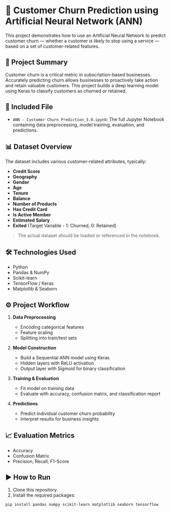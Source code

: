 # 🔁 Customer Churn Prediction using Artificial Neural Network (ANN)

This project demonstrates how to use an Artificial Neural Network to predict customer churn — whether a customer is likely to stop using a service — based on a set of customer-related features.

## 📘 Project Summary

Customer churn is a critical metric in subscription-based businesses. Accurately predicting churn allows businesses to proactively take action and retain valuable customers. This project builds a deep learning model using Keras to classify customers as churned or retained.

## 📁 Included File

- `ANN - Customer Churn Prediction_3.0.ipynb`: The full Jupyter Notebook containing data preprocessing, model training, evaluation, and predictions.

## 📊 Dataset Overview

The dataset includes various customer-related attributes, typically:
- **Credit Score**
- **Geography**
- **Gender**
- **Age**
- **Tenure**
- **Balance**
- **Number of Products**
- **Has Credit Card**
- **Is Active Member**
- **Estimated Salary**
- **Exited** (Target Variable - 1: Churned, 0: Retained)

> The actual dataset should be loaded or referenced in the notebook.

## 🛠️ Technologies Used

- Python
- Pandas & NumPy
- Scikit-learn
- TensorFlow / Keras
- Matplotlib & Seaborn

## ⚙️ Project Workflow

1. **Data Preprocessing**
   - Encoding categorical features
   - Feature scaling
   - Splitting into train/test sets

2. **Model Construction**
   - Build a Sequential ANN model using Keras
   - Hidden layers with ReLU activation
   - Output layer with Sigmoid for binary classification

3. **Training & Evaluation**
   - Fit model on training data
   - Evaluate with accuracy, confusion matrix, and classification report

4. **Predictions**
   - Predict individual customer churn probability
   - Interpret results for business insights

## 📈 Evaluation Metrics

- Accuracy
- Confusion Matrix
- Precision, Recall, F1-Score

## ▶️ How to Run

1. Clone this repository.
2. Install the required packages:
```bash
pip install pandas numpy scikit-learn matplotlib seaborn tensorflow
